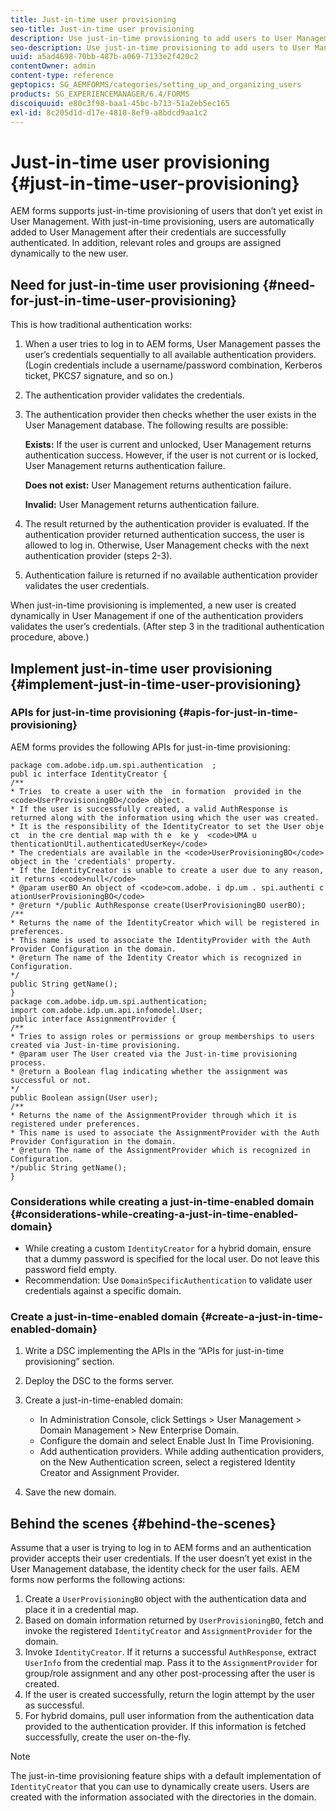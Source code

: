 ```yaml
---
title: Just-in-time user provisioning
seo-title: Just-in-time user provisioning
description: Use just-in-time provisioning to add users to User Management after successfull authentication and dynamically assign relevant roles and groups to the new user.
seo-description: Use just-in-time provisioning to add users to User Management after successfull authentication and dynamically assign relevant roles and groups to the new user.
uuid: a5ad4698-70bb-487b-a069-7133e2f420c2
contentOwner: admin
content-type: reference
geptopics: SG_AEMFORMS/categories/setting_up_and_organizing_users
products: SG_EXPERIENCEMANAGER/6.4/FORMS
discoiquuid: e80c3f98-baa1-45bc-b713-51a2eb5ec165
exl-id: 8c205d1d-d17e-4810-8ef9-a8bdcd9aa1c2
---
```

# Just-in-time user provisioning {#just-in-time-user-provisioning}

AEM forms supports just-in-time provisioning of users that don’t yet exist in User Management. With just-in-time provisioning, users are automatically added to User Management after their credentials are successfully authenticated. In addition, relevant roles and groups are assigned dynamically to the new user.

## Need for just-in-time user provisioning {#need-for-just-in-time-user-provisioning}

This is how traditional authentication works:

1. When a user tries to log in to AEM forms, User Management passes the user’s credentials sequentially to all available authentication providers. (Login credentials include a username/password combination, Kerberos ticket, PKCS7 signature, and so on.)
1. The authentication provider validates the credentials. 
1. The authentication provider then checks whether the user exists in the User Management database. The following results are possible:

   **Exists:** If the user is current and unlocked, User Management returns authentication success. However, if the user is not current or is locked, User Management returns authentication failure.

   **Does not exist:** User Management returns authentication failure.

   **Invalid:** User Management returns authentication failure.

1. The result returned by the authentication provider is evaluated. If the authentication provider returned authentication success, the user is allowed to log in. Otherwise, User Management checks with the next authentication provider (steps 2-3).
1. Authentication failure is returned if no available authentication provider validates the user credentials.

When just-in-time provisioning is implemented, a new user is created dynamically in User Management if one of the authentication providers validates the user’s credentials. (After step 3 in the traditional authentication procedure, above.)

## Implement just-in-time user provisioning {#implement-just-in-time-user-provisioning}

### APIs for just-in-time provisioning {#apis-for-just-in-time-provisioning}

AEM forms provides the following APIs for just-in-time provisioning:

```as3
package com.adobe.idp.um.spi.authentication  ; 
publ ic interface IdentityCreator { 
/** 
* Tries  to create a user with the  in formation  provided in the <code>UserProvisioningBO</code> object. 
* If the user is successfully created, a valid AuthResponse is returned along with the information using which the user was created. 
* It is the responsibility of the IdentityCreator to set the User obje ct  in the cre dential map with th e  ke y  <code>UMA u thenticationUtil.authenticatedUserKey</code> 
* The credentials are available in the <code>UserProvisioningBO</code> object in the 'credentials' property. 
* If the IdentityCreator is unable to create a user due to any reason, it returns <code>null</code> 
* @param userBO An object of <code>com.adobe. i dp.um . spi.authenti c ationUserProvisioningBO</code> 
* @return */public AuthResponse create(UserProvisioningBO userBO); 
/** 
* Returns the name of the IdentityCreator which will be registered in preferences. 
* This name is used to associate the IdentityProvider with the Auth Provider Configuration in the domain. 
* @return The name of the Identity Creator which is recognized in Configuration. 
*/ 
public String getName(); 
} 
package com.adobe.idp.um.spi.authentication; 
import com.adobe.idp.um.api.infomodel.User; 
public interface AssignmentProvider { 
/** 
* Tries to assign roles or permissions or group memberships to users created via Just-in-time provisioning. 
* @param user The User created via the Just-in-time provisioning process. 
* @return a Boolean flag indicating whether the assignment was successful or not. 
*/ 
public Boolean assign(User user); 
/** 
* Returns the name of the AssignmentProvider through which it is registered under preferences. 
* This name is used to associate the AssignmentProvider with the Auth Provider Configuration in the domain. 
* @return The name of the AssignmentProvider which is recognized in Configuration. 
*/public String getName(); 
}
```

### Considerations while creating a just-in-time-enabled domain {#considerations-while-creating-a-just-in-time-enabled-domain}

* While creating a custom `IdentityCreator` for a hybrid domain, ensure that a dummy password is specified for the local user. Do not leave this password field empty.
* Recommendation: Use `DomainSpecificAuthentication` to validate user credentials against a specific domain.

### Create a just-in-time-enabled domain {#create-a-just-in-time-enabled-domain}

1. Write a DSC implementing the APIs in the “APIs for just-in-time provisioning” section.
1. Deploy the DSC to the forms server.
1. Create a just-in-time-enabled domain:

    * In Administration Console, click Settings &gt; User Management &gt; Domain Management &gt; New Enterprise Domain.
    * Configure the domain and select Enable Just In Time Provisioning. <!--Fix broken link (See Setting up and managing domains).-->
    * Add authentication providers. While adding authentication providers, on the New Authentication screen, select a registered Identity Creator and Assignment Provider.

1. Save the new domain.

## Behind the scenes {#behind-the-scenes}

Assume that a user is trying to log in to AEM forms and an authentication provider accepts their user credentials. If the user doesn’t yet exist in the User Management database, the identity check for the user fails. AEM forms now performs the following actions:

1. Create a `UserProvisioningBO` object with the authentication data and place it in a credential map.
1. Based on domain information returned by `UserProvisioningBO`, fetch and invoke the registered `IdentityCreator` and `AssignmentProvider` for the domain.
1. Invoke `IdentityCreator`. If it returns a successful `AuthResponse`, extract `UserInfo` from the credential map. Pass it to the `AssignmentProvider` for group/role assignment and any other post-processing after the user is created.
1. If the user is created successfully, return the login attempt by the user as successful.
1. For hybrid domains, pull user information from the authentication data provided to the authentication provider. If this information is fetched successfully, create the user on-the-fly.

>[!NOTE]
>
>The just-in-time provisioning feature ships with a default implementation of `IdentityCreator` that you can use to dynamically create users. Users are created with the information associated with the directories in the domain.

